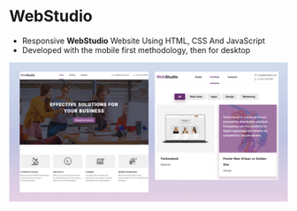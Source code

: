 # WebStudio

- Responsive **WebStudio** Website Using HTML, CSS And JavaScript
- Developed with the mobile first methodology, then for desktop

![preview](./images/preview.png)
